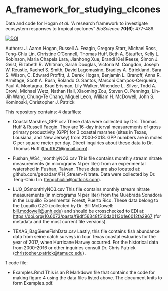 # A_framework_for_studying_clcones
Data and code for Hogan _et al._ “A research framework to investigate ecosystem responses to tropical cyclones” _BioScience_ **70(6)**: 477-489.

[![DOI](https://zenodo.org/badge/226795659.svg)](https://zenodo.org/doi/10.5281/zenodo.13356588)

Authors:
J. Aaron Hogan, Russell A. Feagin, Gregory Starr, Michael Ross, Teng-Chiu Lin, Christine O’Connell, Thomas Huff, Beth A. Stauffer, Kelly L. Robinson, Maria Chapela Lara, Jianhong Xue, Brandi Kiel Reese, Simon J. Geist, Elizabeth R. Whitman, Sarah Douglas, Victoria M. Congdon, Joseph W. Reustle, Rachel S. Smith, David Lagomasino, Bradley A. Strickland, Sara S. Wilson, C. Edward Proffitt, J. Derek Hogan, Benjamin L. Branoff, Anna R. Armitage, Scott A. Rush, Rolando O. Santos, Marconi Campos-Cerqueira, Paul A. Montagna, Brad Erisman, Lily Walker, Whendee L. Silver, Todd A. Crowl, Michael Wetz, Nathan Hall, Xiaoming Zou, Steven C. Pennings, Lih-Jih Wang, Chung-Te Chang, Miguel Leon, William H. McDowell, John S. Kominoski, Christopher J. Patrick

This repository contains:
4 datafiles:
- CoastalMarshes_GPP.csv
These data were collected by Drs. Thomas Huff & Russell Faegin.  They are 16-day interval measurements of gross primary productivity  (GPP) for 3 coastal marshes (sites in Texas, Lousiana, and New Jersey) from 2000-2018.  GPP numbers are in moles C per square meter per day.  Direct inquiries about these data to Dr. Thomas Huff (thuff621@gmail.com).

- Fushan_WS4_monthlyNO3.csv
This file contains monthly stream nitrate measurements (in micrograms N per liter) from an experimental watershed in Fushan, Taiwan.  These data are also located at: github.com/geoadam/FH_Stream-Nitrate.   Data were collected by Dr. Teng-Chiu Lin (tengchiulin@outlook.com). 

- LUQ_QSmonthlyNO3.csv
This file contains monthly stream nitrate measurements (in micrograms N per liter) from the Quebrada Sonadora in the Luquillo Experimental Forest, Puerto Rico.  These data belong to the Luquillo CZO (collected by Dr. Bill McDowell: bill.mcdowell@unh.edu) and should be crosschecked to EDI at: https://doi.org/10.6073/pasta/f9df56348f510da0113b1e6012fa2967 (for metadata and the most current file versions). 

- TEXAS_BagSieneFishData.csv
Lastly, this file contains fish abundance data from seine catch surveys in four Texas coastal estuaries for the year of 2017, when Hurricane Harvey occurred.  For the historical data from 2000-2016 or other inquiries consult Dr. Chris Patrick (christopher.patrick@tamucc.edu). 

1 code file:
- Examples.Rmd
This is an R Markdown file that contains the code for making figure 4 using the data files listed above.  The document knits to form Examples.pdf. 
